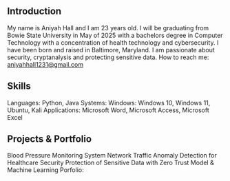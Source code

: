 ## Introduction
My name is Aniyah Hall and I am 23 years old. I will be graduating from Bowie State University in May of 2025 with a bachelors degree in Computer Technology with a concentration of health technology and cybersecurity. I have been born and raised in Baltimore, Maryland. I am passionate about security, cryptanalysis and protecting sensitive data.
How to reach me: aniyahhall1231@gmail.com

## Skills 
Languages: Python, Java
Systems: Windows: Windows 10, Windows 11, Ubuntu, Kali
Applications: Microsoft Word, Microsoft Access, Microsoft Excel

## Projects & Portfolio
Blood Pressure Monitoring System
Network Traffic Anomaly Detection for Healthcare Security
Protection of Sensitive Data with Zero Trust Model & Machine Learning
Porfolio: 
